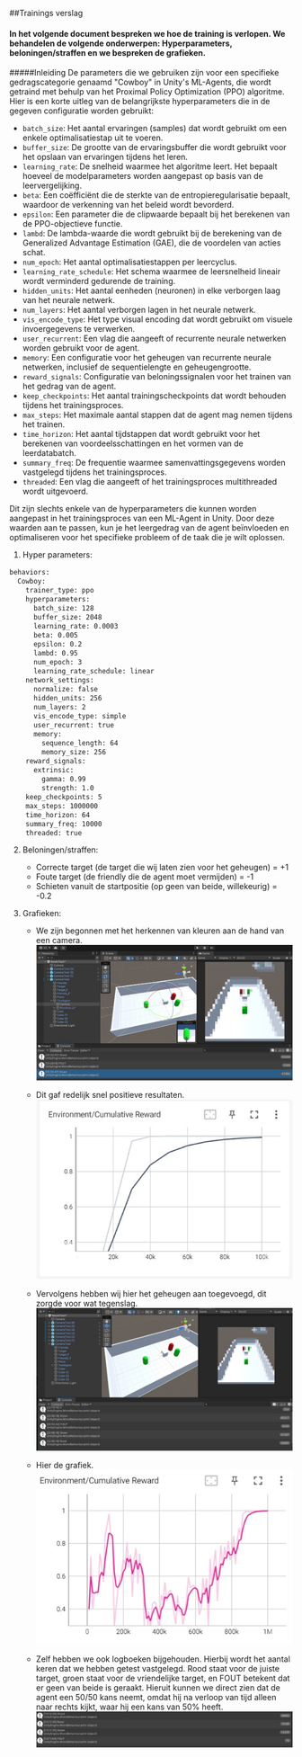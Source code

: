 ##Trainings verslag
#### In het volgende document bespreken we hoe de training is verlopen. We behandelen de volgende onderwerpen: Hyperparameters, beloningen/straffen en we bespreken de grafieken.

#####Inleiding
De parameters die we gebruiken zijn voor een specifieke gedragscategorie genaamd "Cowboy" in Unity's ML-Agents, die wordt getraind met behulp van het Proximal Policy Optimization (PPO) algoritme. Hier is een korte uitleg van de belangrijkste hyperparameters die in de gegeven configuratie worden gebruikt:

- `batch_size`: Het aantal ervaringen (samples) dat wordt gebruikt om een enkele optimalisatiestap uit te voeren.
- `buffer_size`: De grootte van de ervaringsbuffer die wordt gebruikt voor het opslaan van ervaringen tijdens het leren.
- `learning_rate`: De snelheid waarmee het algoritme leert. Het bepaalt hoeveel de modelparameters worden aangepast op basis van de leervergelijking.
- `beta`: Een coëfficiënt die de sterkte van de entropieregularisatie bepaalt, waardoor de verkenning van het beleid wordt bevorderd.
- `epsilon`: Een parameter die de clipwaarde bepaalt bij het berekenen van de PPO-objectieve functie.
- `lambd`: De lambda-waarde die wordt gebruikt bij de berekening van de Generalized Advantage Estimation (GAE), die de voordelen van acties schat.
- `num_epoch`: Het aantal optimalisatiestappen per leercyclus.
- `learning_rate_schedule`: Het schema waarmee de leersnelheid lineair wordt verminderd gedurende de training.
- `hidden_units`: Het aantal eenheden (neuronen) in elke verborgen laag van het neurale netwerk.
- `num_layers`: Het aantal verborgen lagen in het neurale netwerk.
- `vis_encode_type`: Het type visual encoding dat wordt gebruikt om visuele invoergegevens te verwerken.
- `user_recurrent`: Een vlag die aangeeft of recurrente neurale netwerken worden gebruikt voor de agent.
- `memory`: Een configuratie voor het geheugen van recurrente neurale netwerken, inclusief de sequentielengte en geheugengrootte.
- `reward_signals`: Configuratie van beloningssignalen voor het trainen van het gedrag van de agent.
- `keep_checkpoints`: Het aantal trainingscheckpoints dat wordt behouden tijdens het trainingsproces.
- `max_steps`: Het maximale aantal stappen dat de agent mag nemen tijdens het trainen.
- `time_horizon`: Het aantal tijdstappen dat wordt gebruikt voor het berekenen van voordeelsschattingen en het vormen van de leerdatabatch.
- `summary_freq`: De frequentie waarmee samenvattingsgegevens worden vastgelegd tijdens het trainingsproces.
- `threaded`: Een vlag die aangeeft of het trainingsproces multithreaded wordt uitgevoerd.

Dit zijn slechts enkele van de hyperparameters die kunnen worden aangepast in het trainingsproces van een ML-Agent in Unity. Door deze waarden aan te passen, kun je het leergedrag van de agent beïnvloeden en optimaliseren voor het specifieke probleem of de taak die je wilt oplossen.

1. Hyper parameters:
```
behaviors:
  Cowboy:
    trainer_type: ppo
    hyperparameters:
      batch_size: 128
      buffer_size: 2048
      learning_rate: 0.0003
      beta: 0.005
      epsilon: 0.2
      lambd: 0.95
      num_epoch: 3
      learning_rate_schedule: linear
    network_settings:
      normalize: false
      hidden_units: 256
      num_layers: 2
      vis_encode_type: simple
      user_recurrent: true
      memory:
        sequence_length: 64
        memory_size: 256
    reward_signals:
      extrinsic:
        gamma: 0.99
        strength: 1.0
    keep_checkpoints: 5
    max_steps: 1000000
    time_horizon: 64
    summary_freq: 10000
    threaded: true
```


2. Beloningen/straffen:
   - Correcte target (de target die wij laten zien voor het geheugen) = +1
   - Foute target (de friendly die de agent moet vermijden) = -1
   - Schieten vanuit de startpositie (op geen van beide, willekeurig) = -0.2


3. Grafieken:
   - We zijn begonnen met het herkennen van kleuren aan de hand van een camera.
   ![image](https://github.com/AP-IT-GH/eindproject-Bullet-Time-VR/blob/main/Images/Training/Camera_2.jpg)

   - Dit gaf redelijk snel positieve resultaten.
   ![image](https://github.com/AP-IT-GH/eindproject-Bullet-Time-VR/blob/main/Images/Training/Camera_2t.jpg)


   - Vervolgens hebben wij hier het geheugen aan toegevoegd, dit zorgde voor wat tegenslag.
   ![image](https://github.com/AP-IT-GH/eindproject-Bullet-Time-VR/blob/main/Images/Training/CamMem_2.jpg)

   - Hier de grafiek.
   ![image](https://github.com/AP-IT-GH/eindproject-Bullet-Time-VR/blob/main/Images/Training/CamMem_2t.jpg)
	
   - Zelf hebben we ook logboeken bijgehouden. Hierbij wordt het aantal keren dat we hebben getest vastgelegd. Rood staat voor de juiste target, groen staat voor de vriendelijke target, en FOUT betekent dat     er geen van beide is geraakt. Hieruit kunnen we direct zien dat de agent een 50/50 kans neemt, omdat hij na verloop van tijd alleen naar rechts kijkt, waar hij een kans van 50% heeft.
   ![image](https://github.com/AP-IT-GH/eindproject-Bullet-Time-VR/blob/main/Images/Training/CamMem_1.jpg)
   